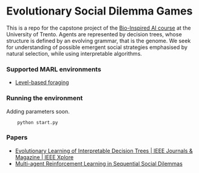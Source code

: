 # Evolutionary Social Dilemma Games
This is a repo for the capstone project of the [Bio-Inspired AI course](https://sites.google.com/site/giovanniiacca/teaching/bio_ai) at the University of Trento. Agents are represented by decision trees, whose structure is defined by an evolving grammar, that is the genome. We seek for understanding of possible emergent social strategies emphasised by natural selection, while using interpretable algorithms.  

### Supported MARL environments
- [Level-based foraging](https://github.com/semitable/lb-foraging)

### Running the environment
Adding parameters soon.
```
    python start.py
```

### Papers
- [Evolutionary Learning of Interpretable Decision Trees | IEEE Journals & Magazine | IEEE Xplore](https://ieeexplore.ieee.org/document/10015004)
- [Multi-agent Reinforcement Learning in Sequential Social Dilemmas](http://arxiv.org/abs/1702.03037)
